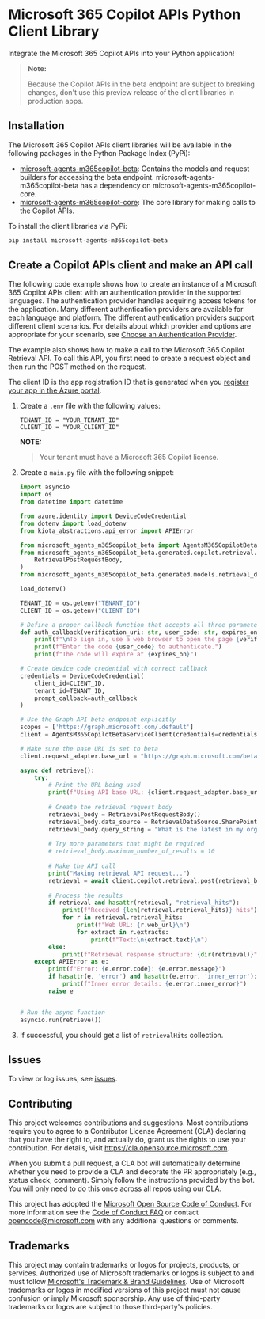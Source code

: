 # Microsoft 365 Copilot APIs Python Client Library

Integrate the Microsoft 365 Copilot APIs into your Python application!

> **Note:**
>
>Because the Copilot APIs in the beta endpoint are subject to breaking changes, don't use this preview release of the client libraries in production apps.

## Installation

The Microsoft 365 Copilot APIs client libraries will be available in the following packages in the Python Package Index (PyPi):

- [microsoft-agents-m365copilot-beta](https://github.com/microsoft/Agents-M365Copilot/tree/main/python/packages/microsoft_agents_m365copilot_beta): Contains the models and request builders for accessing the beta endpoint. microsoft-agents-m365copilot-beta has a dependency on microsoft-agents-m365copilot-core.
- [microsoft-agents-m365copilot-core](https://github.com/microsoft/Agents-M365Copilot/tree/main/python/packages/microsoft_agents_m365copilot_core): The core library for making calls to the Copilot APIs.

To install the client libraries via PyPi:

```py
pip install microsoft-agents-m365copilot-beta
```

## Create a Copilot APIs client and make an API call

The following code example shows how to create an instance of a Microsoft 365 Copilot APIs client with an authentication provider in the supported languages. The authentication provider handles acquiring access tokens for the application. Many different authentication providers are available for each language and platform. The different authentication providers support different client scenarios. For details about which provider and options are appropriate for your scenario, see [Choose an Authentication Provider](https://learn.microsoft.com/graph/sdks/choose-authentication-providers). 

The example also shows how to make a call to the Microsoft 365 Copilot Retrieval API. To call this API, you first need to create a request object and then run the POST method on the request.

The client ID is the app registration ID that is generated when you [register your app in the Azure portal](https://learn.microsoft.com/en-us/graph/auth-register-app-v2).

1. Create a `.env` file with the following values:

    ```
    TENANT_ID = "YOUR_TENANT_ID"
    CLIENT_ID = "YOUR_CLIENT_ID"
    ```

    **NOTE:**
    
    > Your tenant must have a Microsoft 365 Copilot license.

2. Create a `main.py` file with the following snippet:

    ```python
    import asyncio
    import os
    from datetime import datetime

    from azure.identity import DeviceCodeCredential
    from dotenv import load_dotenv
    from kiota_abstractions.api_error import APIError

    from microsoft_agents_m365copilot_beta import AgentsM365CopilotBetaServiceClient
    from microsoft_agents_m365copilot_beta.generated.copilot.retrieval.retrieval_post_request_body import (
        RetrievalPostRequestBody,
    )
    from microsoft_agents_m365copilot_beta.generated.models.retrieval_data_source import RetrievalDataSource

    load_dotenv()

    TENANT_ID = os.getenv("TENANT_ID")
    CLIENT_ID = os.getenv("CLIENT_ID")

    # Define a proper callback function that accepts all three parameters
    def auth_callback(verification_uri: str, user_code: str, expires_on: datetime):
        print(f"\nTo sign in, use a web browser to open the page {verification_uri}")
        print(f"Enter the code {user_code} to authenticate.")
        print(f"The code will expire at {expires_on}")

    # Create device code credential with correct callback
    credentials = DeviceCodeCredential(
        client_id=CLIENT_ID,
        tenant_id=TENANT_ID,
        prompt_callback=auth_callback
    )

    # Use the Graph API beta endpoint explicitly
    scopes = ['https://graph.microsoft.com/.default']
    client = AgentsM365CopilotBetaServiceClient(credentials=credentials, scopes=scopes)

    # Make sure the base URL is set to beta
    client.request_adapter.base_url = "https://graph.microsoft.com/beta"

    async def retrieve():
        try:
            # Print the URL being used
            print(f"Using API base URL: {client.request_adapter.base_url}\n")
            
            # Create the retrieval request body
            retrieval_body = RetrievalPostRequestBody()
            retrieval_body.data_source = RetrievalDataSource.SharePoint
            retrieval_body.query_string = "What is the latest in my organization?"
            
            # Try more parameters that might be required
            # retrieval_body.maximum_number_of_results = 10
            
            # Make the API call
            print("Making retrieval API request...")
            retrieval = await client.copilot.retrieval.post(retrieval_body)
            
            # Process the results
            if retrieval and hasattr(retrieval, "retrieval_hits"):
                print(f"Received {len(retrieval.retrieval_hits)} hits")
                for r in retrieval.retrieval_hits:
                    print(f"Web URL: {r.web_url}\n")
                    for extract in r.extracts:
                        print(f"Text:\n{extract.text}\n")
            else:
                print(f"Retrieval response structure: {dir(retrieval)}")
        except APIError as e:
            print(f"Error: {e.error.code}: {e.error.message}")
            if hasattr(e, 'error') and hasattr(e.error, 'inner_error'):
                print(f"Inner error details: {e.error.inner_error}")
            raise e


    # Run the async function
    asyncio.run(retrieve())
    ```

3. If successful, you should get a list of `retrievalHits` collection.

## Issues

To view or log issues, see [issues](https://github.com/microsoft/Agents-M365Copilot/issues).

## Contributing

This project welcomes contributions and suggestions.  Most contributions require you to agree to a
Contributor License Agreement (CLA) declaring that you have the right to, and actually do, grant us
the rights to use your contribution. For details, visit https://cla.opensource.microsoft.com.

When you submit a pull request, a CLA bot will automatically determine whether you need to provide
a CLA and decorate the PR appropriately (e.g., status check, comment). Simply follow the instructions
provided by the bot. You will only need to do this once across all repos using our CLA.

This project has adopted the [Microsoft Open Source Code of Conduct](https://opensource.microsoft.com/codeofconduct/).
For more information see the [Code of Conduct FAQ](https://opensource.microsoft.com/codeofconduct/faq/) or
contact [opencode@microsoft.com](mailto:opencode@microsoft.com) with any additional questions or comments.

## Trademarks

This project may contain trademarks or logos for projects, products, or services. Authorized use of Microsoft 
trademarks or logos is subject to and must follow 
[Microsoft's Trademark & Brand Guidelines](https://www.microsoft.com/en-us/legal/intellectualproperty/trademarks/usage/general).
Use of Microsoft trademarks or logos in modified versions of this project must not cause confusion or imply Microsoft sponsorship.
Any use of third-party trademarks or logos are subject to those third-party's policies.